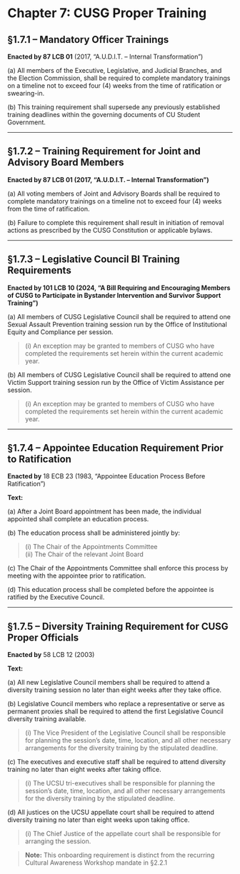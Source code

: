 # Chapter 7: CUSG Proper Training

## §1.7.1 – Mandatory Officer Trainings
**Enacted by 87 LCB 01** (2017, “A.U.D.I.T. – Internal Transformation”)

(a) All members of the Executive, Legislative, and Judicial Branches, and the Election Commission, shall be required to complete mandatory trainings on a timeline not to exceed four (4) weeks from the time of ratification or swearing-in.

(b) This training requirement shall supersede any previously established training deadlines within the governing documents of CU Student Government.

---

## §1.7.2 – Training Requirement for Joint and Advisory Board Members
**Enacted by 87 LCB 01 (2017, “A.U.D.I.T. – Internal Transformation”)**

(a) All voting members of Joint and Advisory Boards shall be required to complete mandatory trainings on a timeline not to exceed four (4) weeks from the time of ratification.

(b) Failure to complete this requirement shall result in initiation of removal actions as prescribed by the CUSG Constitution or applicable bylaws.

---

## §1.7.3 – Legislative Council BI Training Requirements  
**Enacted by 101 LCB 10 (2024, “A Bill Requiring and Encouraging Members of CUSG to Participate in Bystander Intervention and Survivor Support Training”)**

(a) All members of CUSG Legislative Council shall be required to attend one Sexual Assault Prevention training session run by the Office of Institutional Equity and Compliance per session.  
> (i) An exception may be granted to members of CUSG who have completed the requirements set herein within the current academic year.

(b) All members of CUSG Legislative Council shall be required to attend one Victim Support training session run by the Office of Victim Assistance per session.  
> (i) An exception may be granted to members of CUSG who have completed the requirements set herein within the current academic year.

---

## §1.7.4 – Appointee Education Requirement Prior to Ratification

**Enacted by** 18 ECB 23 (1983, “Appointee Education Process Before Ratification”)

**Text:**

(a) After a Joint Board appointment has been made, the individual appointed shall complete an education process.

(b) The education process shall be administered jointly by:  
> (i) The Chair of the Appointments Committee  
> (ii) The Chair of the relevant Joint Board

(c) The Chair of the Appointments Committee shall enforce this process by meeting with the appointee prior to ratification.

(d) This education process shall be completed before the appointee is ratified by the Executive Council.

---

## §1.7.5 – Diversity Training Requirement for CUSG Proper Officials

**Enacted by** 58 LCB 12 (2003)

**Text:**

(a) All new Legislative Council members shall be required to attend a diversity training session no later than eight weeks after they take office.

(b) Legislative Council members who replace a representative or serve as permanent proxies shall be required to attend the first Legislative Council diversity training available.
>(i) The Vice President of the Legislative Council shall be responsible for planning the session’s date, time, location, and all other necessary arrangements for the diversity training by the stipulated deadline.

(c) The executives and executive staff shall be required to attend diversity training no later than eight weeks after taking office.
>(i) The UCSU tri-executives shall be responsible for planning the session’s date, time, location, and all other necessary arrangements for the diversity training by the stipulated deadline.

(d) All justices on the UCSU appellate court shall be required to attend diversity training no later than eight weeks upon taking office.
>(i) The Chief Justice of the appellate court shall be responsible for arranging the session.

>**Note:** This onboarding requirement is distinct from the recurring Cultural Awareness Workshop mandate in §2.2.1
